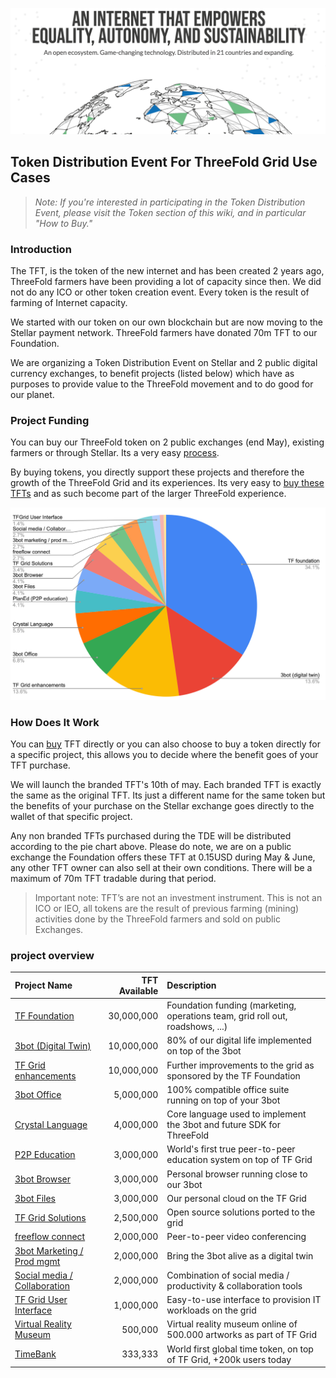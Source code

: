 ![](./img/tf_tde_intro.png)

## Token Distribution Event For ThreeFold Grid Use Cases

> _Note: If you're interested in participating in the Token Distribution Event, please visit the Token section of this wiki, and in particular "How to Buy."_

### Introduction

The TFT, is the token of the new internet and has been created 2 years ago, ThreeFold farmers have been providing a lot of capacity since then.
We did not do any ICO or other token creation event. Every token is the result of farming of Internet capacity.

We started with our token on our own blockchain but are now moving to the Stellar payment network. ThreeFold farmers have donated 70m TFT to our Foundation.

We are organizing a Token Distribution Event on Stellar and 2 public digital currency exchanges, to benefit projects (listed below) which have as purposes to provide value to the ThreeFold movement and to do good for our planet. 

### Project Funding

You can buy our ThreeFold token on 2 public exchanges (end May), existing farmers or through Stellar. Its a very easy [process](how_to_buy_and_sell.md).

By buying tokens, you directly support these projects and therefore the growth of the ThreeFold Grid and its experiences. 
Its very easy to [buy these TFTs](how_to_buy_and_sell.md) and as such become part of the larger ThreeFold experience. 

![](./img/projects_overview_pie2.png)



### How Does It Work

You can [buy](how_to_buy_and_sell.md) TFT directly or you can also choose to buy a token directly for a specific project, this allows you to decide where the benefit goes of your TFT purchase. 

We will launch the branded TFT's 10th of may. Each branded TFT is exactly the same as the original TFT.
Its just a different name for the same token but the benefits of your purchase on the Stellar exchange goes directly to the wallet of that specific project.

Any non branded TFTs purchased during the TDE will be distributed according to the pie chart above.
Please do note, we are on a public exchange the Foundation offers these TFT at 0.15USD during May & June, any other TFT owner can also sell at their own conditions.
There will be a maximum of 70m TFT tradable during that period.

> Important note: TFT’s are not an investment instrument. 
> This is not an ICO or IEO, all tokens are the result of previous farming (mining) activities done by the ThreeFold farmers and sold on public Exchanges.

### project overview

| Project Name | TFT Available | Description |
|:-------------|---------------:|:------------|
| [TF Foundation](foundation_readme.md)	| 30,000,000		| Foundation funding (marketing, operations team, grid roll out, roadshows, ...) |
| [3bot (Digital Twin)](3botproj.md)	| 10,000,000		| 80% of our digital life implemented on top of the 3bot |
| [TF Grid enhancements](gridenhancements.md)	| 10,000,000		| Further improvements to the grid as sponsored by the TF Foundation |
| [3bot Office](3botoffice.md)	 | 5,000,000		| 100% compatible office suite running on top of your 3bot |
| [Crystal Language](crystallang_proj.md)	| 4,000,000		| Core language used to implement the 3bot and future SDK for ThreeFold |
| [P2P Education](planed.md)	| 3,000,000		| World's first true peer-to-peer education system on top of TF Grid |
| [3bot Browser](3botbrowser.md)	 | 3,000,000		| Personal browser running close to our 3bot |
| [3bot Files](3botfiles.md)	| 3,000,000		| Our personal cloud on the TF Grid |
| [TF Grid Solutions](gridsolutions.md)	| 2,500,000		| Open source solutions ported to the grid |
| [freeflow connect](freeflowconnect.md) 	| 2,000,000		| Peer-to-peer video conferencing |
| [3bot Marketing / Prod mgmt](3botmarketing_readme.md)	| 2,000,000		| Bring the 3bot alive as a digital twin |
| [Social media / Collaboration](socialmedia_readme.md) | 2,000,000		| Combination of social media / productivity & collaboration tools |
| [TF Grid User Interface](griduserinterface.md)	| 1,000,000		| Easy-to-use interface to provision IT workloads on the grid |
| [Virtual Reality Museum](vrmuseum.md)	| 500,000		| Virtual reality museum online of 500.000 artworks as part of TF Grid |
| [TimeBank](timebank.md)	| 333,333		| World first global time token, on top of TF Grid, +200k users today |

